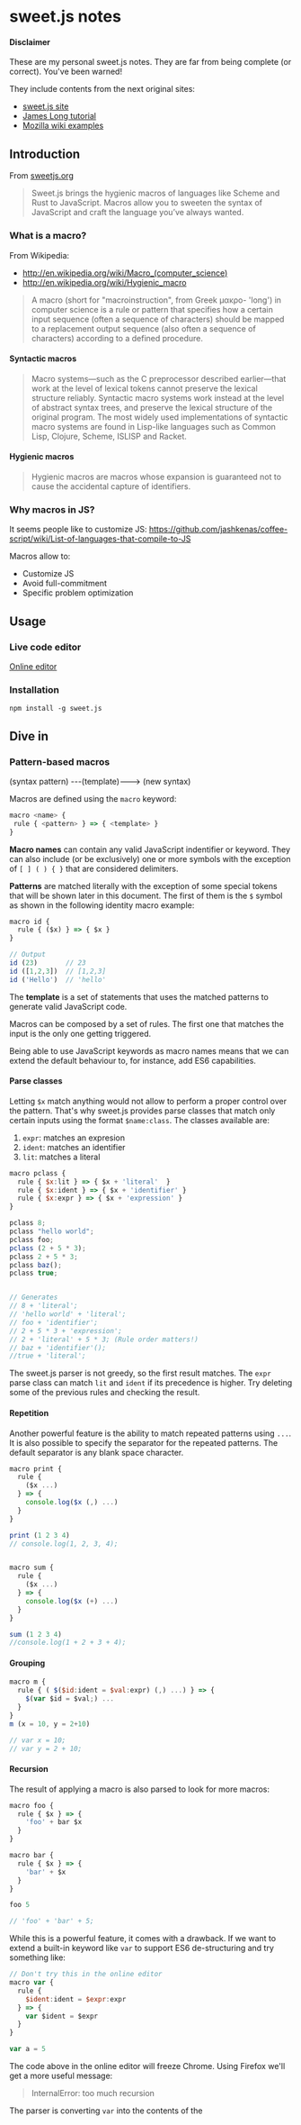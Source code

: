# sweet.js notes

#### Disclaimer

These are my personal sweet.js notes. They are far from being complete (or
  correct). You've been warned!

They include contents from the next original sites:

- [sweet.js site](http://sweetjs.org/)
- [James Long tutorial](http://jlongster.com/Writing-Your-First-Sweet.js-Macro)
- [Mozilla wiki examples](https://github.com/mozilla/sweet.js/wiki/Example-macros)


## Introduction

From [sweetjs.org](http://sweetjs.org)

> Sweet.js brings the hygienic macros of languages like Scheme and Rust to JavaScript. Macros allow you to sweeten the syntax of JavaScript and craft the language you’ve always wanted.


### What is a macro?

From Wikipedia:

- http://en.wikipedia.org/wiki/Macro_(computer_science)
- http://en.wikipedia.org/wiki/Hygienic_macro

> A macro (short for "macroinstruction", from Greek μακρο- 'long') in computer science is a rule or pattern that specifies how a certain input sequence (often a sequence of characters) should be mapped to a replacement output sequence (also often a sequence of characters) according to a defined procedure.

#### Syntactic macros

> Macro systems—such as the C preprocessor described earlier—that work at the level of lexical tokens cannot preserve the lexical structure reliably. Syntactic macro systems work instead at the level of abstract syntax trees, and preserve the lexical structure of the original program. The most widely used implementations of syntactic macro systems are found in Lisp-like languages such as Common Lisp, Clojure, Scheme, ISLISP and Racket.

#### Hygienic macros

> Hygienic macros are macros whose expansion is guaranteed not to cause the accidental capture of identifiers.

### Why macros in JS?

It seems people like to customize JS: https://github.com/jashkenas/coffee-script/wiki/List-of-languages-that-compile-to-JS

Macros allow to:
- Customize JS
- Avoid full-commitment
- Specific problem optimization


## Usage

### Live code editor

[Online editor](http://sweetjs.org/browser/editor.html)

### Installation

```
npm install -g sweet.js
```

## Dive in

### Pattern-based macros

(syntax pattern) ---(template)---> (new syntax)

Macros are defined using the `macro` keyword:

```javascript
macro <name> {
 rule { <pattern> } => { <template> }
}
```

**Macro names** can contain any valid JavaScript indentifier or keyword. They
can also include (or be exclusively) one or more symbols with the exception of
`[ ] ( ) { }` that are considered delimiters.

**Patterns** are matched literally with the exception of some special tokens
that will be shown later in this document. The first of them is the `$` symbol
as shown in the following identity macro example:

```javascript
macro id {
  rule { ($x) } => { $x }
}

// Output
id (23)       // 23
id ([1,2,3])  // [1,2,3]
id ('Hello')  // 'hello'
```

The **template** is a set of statements that uses the matched patterns to
generate valid JavaScript code.

Macros can be composed by a set of rules. The first one that matches the input
is the only one getting triggered.

Being able to use JavaScript keywords as macro names means that we can extend
the default behaviour to, for instance, add ES6 capabilities.

#### Parse classes

Letting `$x` match anything would not allow to perform a proper control over
the pattern. That's why sweet.js provides parse classes that match only certain
inputs using the format
`$name:class`. The classes available are:

1. `expr`: matches an expresion
2. `ident`: matches an identifier
3. `lit`: matches a literal

```javascript
macro pclass {
  rule { $x:lit } => { $x + 'literal'  }
  rule { $x:ident } => { $x + 'identifier' }
  rule { $x:expr } => { $x + 'expression' }
}

pclass 8;
pclass "hello world";
pclass foo;
pclass (2 + 5 * 3);
pclass 2 + 5 * 3;
pclass baz();
pclass true;


// Generates
// 8 + 'literal';
// 'hello world' + 'literal';
// foo + 'identifier';
// 2 + 5 * 3 + 'expression';
// 2 + 'literal' + 5 * 3; (Rule order matters!)
// baz + 'identifier'();
//true + 'literal';
```

The sweet.js parser is not greedy, so the first result matches. The `expr`
parse class can match `lit` and `ident` if its precedence is higher. Try
deleting some of the previous rules and checking the result.

#### Repetition

Another powerful feature is the ability to match repeated patterns using
`...`. It is also possible to specify the separator for the repeated 
patterns. The default separator is any blank space character.

```javascript
macro print {
  rule {
    ($x ...)
  } => {
    console.log($x (,) ...)
  }
}

print (1 2 3 4)
// console.log(1, 2, 3, 4);


macro sum {
  rule {
    ($x ...)
  } => {
    console.log($x (+) ...)
  }
}

sum (1 2 3 4)
//console.log(1 + 2 + 3 + 4);
```

#### Grouping

```javascript
macro m {
  rule { ( $($id:ident = $val:expr) (,) ...) } => {
    $(var $id = $val;) ...
  }
}
m (x = 10, y = 2+10)

// var x = 10;
// var y = 2 + 10;
```

#### Recursion
The result of applying a macro is also parsed to look for more macros:

```javascript
macro foo {
  rule { $x } => {
    'foo' + bar $x
  }
}

macro bar {
  rule { $x } => {
    'bar' + $x
  }
}

foo 5

// 'foo' + 'bar' + 5;
```

While this is a powerful feature, it comes with a drawback. If we want to extend
a built-in keyword like `var` to support ES6 de-structuring and try something
like:

```javascript
// Don't try this in the online editor
macro var {
  rule {
    $ident:ident = $expr:expr
  } => {
    var $ident = $expr
  }
}

var a = 5
```

The code above in the online editor will freeze Chrome. Using Firefox we'll
get a more useful message:

> InternalError: too much recursion

The parser is converting `var` into the contents of the *<template>* section.
This contents contain `var` as well, that is again parsed and so on.

Sweet.js provides the `let` keyword to avoid this. With let, all the built-in
keywords in the *<template>* section will be treated as the original one and
not as the macro.

```javascript
// Recursion safe
let var = macro {
  rule {
    $ident:ident = $expr:expr
  } => {
    var $ident = $expr
  }
}

var a = 5
```

With the let keyword we are able to have de-structuring assignment easily:

```javascript
// https://gist.github.com/aaditmshah/7065183

let var = macro {
    rule { $name:ident = $value:expr } => {
        var $name = $value
    }

    rule { {$name:ident (,) ...} = $value:expr } => {
        var object = $value
        $(, $name = object.$name) ...
    }

    rule { [$name:ident (,) ...] = $value:expr } => {
        var array = $value, index = 0
        $(, $name = array[index++]) ...
    }
}

var o = 0;

var [a, b, c] = [1, 2, 3];

var {x, y, z} = {x: 1, y: 2, z: 3};
```


### Lookback

```javascript
macro is {
  rule infix { $left:expr | $right:expr } => {
    ($left === $right)
  }
}

macro unless {
  rule infix { $value:expr | $guard:expr } => {
    if (!($guard)) {
      $value
    }
  }
}
var supermanWins = 'no';
var rock = 'kryptonite';

supermanWins = 'yes' unless rock is 'kryptonite'

console.log('Does he win?', supermanWins);

//var supermanWins = 'no';
//var rock = 'kryptonite';
//if (!(rock === 'kryptonite')) {
//    supermanWins = 'yes';
//}
//console.log('Does he win?', supermanWins);
```

```javascript
macro in {
  rule infix { $value:expr | $array:expr } => {
    ($array.indexOf($value) !== -1)
  }
}

2 in [1,2,3,4]
//([ 1, 2, 3, 4 ].indexOf(2) !== -1)
8 in [1,2,3,4]
//([ 1, 2, 3, 4 ].indexOf(8) !== -1)
'e' in 'Hello'
//('Hello'.indexOf('e') !== -1)
'a' in 'Hello'
//('Hello'.indexOf('a') !== -1)
if 'o' in 'Hello' { console.log('Found!') }
//if ('Hello'.indexOf('o') !== -1) {
//    console.log('Found!');
//}

```

### Procedural macros

> Sweet.js also provides a more powerful way to define macros: case macros. Case macros allow you to manipulate syntax using the full power of JavaScript.

```javascript
macro <name> {
  case { <pattern> } => { <template> }
}
```

They also match the macro name:

```javascript
macro m {
  case { $name $x } => { ... }
}
m 42
```

Although you can ignore it with a wildcard:

```javascript
macro m {
  case { _ $x } => { ... }
}
```

> The other difference from rule macros is that the body of a macro contains a mixture of templates and normal JavaScript that can create and manipulate syntax. Templates are now created with the #{...} form.

```javascript
macro id {
  case {_ $x } => {
    return #{ $x }
  }
}
```

#### Syntax objects

**letstx** macro that binds syntax objects to pattern variables

```javascript
macro m {
  case {_ $x } => {
    var y = makeValue(42, #{$x});
    letstx $y = [y], $z = [makeValue(2, #{$x})];
    return #{$x + $y - $z}
  }
}
m 1
// --> expands to
1 + 42 - 2
```

- **makeValue(val, stx)** – *val* can be a boolean, number, string, or
null/undefined
- **makeRegex(pattern, flags, stx)** – *pattern* is the string representation
of the regex pattern and *flags* is the string representation of the regex flags
- **makeIdent(val, stx)** – *val* is a string representing an identifier
- **makePunc(val, stx)** – *val* is a string representing a punctuation
(e.g. =, ,, >, etc.)
- **makeDelim(val, inner, stx)** – *val* represents which delimiter to make
and can be either "()", "[]", or "{}" and inner is an array of syntax objects
for all of the tokens inside the delimiter.

## Additional links

- [Post about hygiene in sweet.js](http://disnetdev.com/blog/2013/09/27/hygiene-in-sweet.js/)
